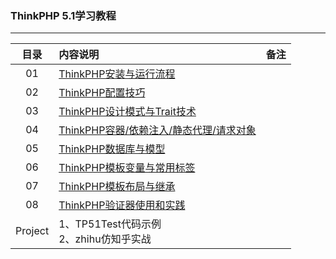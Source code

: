 ### ThinkPHP 5.1学习教程
---

| 目录 | 内容说明  |  备注  |
| :----:  | :---- |:---- |
|01| [ThinkPHP安装与运行流程](https://www.jianshu.com/p/e3c81d4e0422) |  |
|02| [ThinkPHP配置技巧](https://www.jianshu.com/p/0bd79b6a392d)||
|03| [ThinkPHP设计模式与Trait技术](https://www.jianshu.com/p/56b899f5273d)||
|04| [ThinkPHP容器/依赖注入/静态代理/请求对象](https://www.jianshu.com/p/de16572535db)||
|05| [ThinkPHP数据库与模型](https://www.jianshu.com/p/6a1c6eaf46af)||
|06| [ThinkPHP模板变量与常用标签](https://www.jianshu.com/p/13b2fc3f23d3)||
|07| [ThinkPHP模板布局与继承](https://www.jianshu.com/p/88d7f0d428ee)||
|08| [ThinkPHP验证器使用和实践](https://www.jianshu.com/p/0528c9ee1634)||
|Project|1、TP51Test代码示例<br>2、zhihu仿知乎实战||